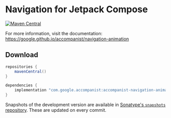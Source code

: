 # Navigation for Jetpack Compose

[![Maven Central](https://img.shields.io/maven-central/v/com.google.accompanist/accompanist-navigation-animation)](https://search.maven.org/search?q=g:com.google.accompanist)

For more information, visit the documentation: https://google.github.io/accompanist/navigation-animation

## Download

```groovy
repositories {
    mavenCentral()
}

dependencies {
    implementation "com.google.accompanist:accompanist-navigation-animation:<version>"
}
```

Snapshots of the development version are available in [Sonatype's `snapshots` repository][snap]. These are updated on every commit.

  [snap]: https://oss.sonatype.org/content/repositories/snapshots/com/google/accompanist/accompanist-navigation-animation/